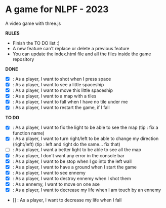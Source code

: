 # A game for NLPF - 2023

A video game with three.js

**RULES**

- Finish the TO DO list :)
- A new feature can't replace or delete a previous feature
- You can update the index.html file and all the files inside the game repository

**DONE**

- [x] : As a player, I want to shot when I press space
- [x] : As a player, I want to see a little spaceship
- [x] : As a player, I want to move this little spaceship
- [x] : As a player, I want to a map with a tiles
- [x] : As a player, I want to fall when I have no tile under me
- [x] : As a player, I want to restart the game, if I fall

**TO DO**

- [x] : As a player, I want to fix the light to be able to see the map (tip : fix a function name)
- [x] : As a player, I want to turn right/left to be able to change my direction (right/left) (tip : left and right do the same... fix that)
- [ ] : As a player, I want a better light to be able to see all the map
- [x] : As a player, I don't want any error in the console bar
- [x] : As a player, I want to be stop when I go into the left wall
- [x] : As a player, I want to have a ground when I start the game
- [x] : As a player, I want to see ennemy
- [x] : As a player, I want to destroy ennemy when I shot them
- [x] : As a ennemy, I want to move on one axe
- [x] : As a player, I want to decrease my life when I am touch by an ennemy
- [] : As a player, I want to decrease my life when I fall
